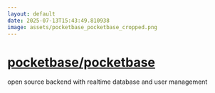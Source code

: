 ```yaml
---
layout: default
date: 2025-07-13T15:43:49.810938
image: assets/pocketbase_pocketbase_cropped.png
---
```


# [pocketbase/pocketbase](https://github.com/pocketbase/pocketbase)

open source backend with realtime database and user management
